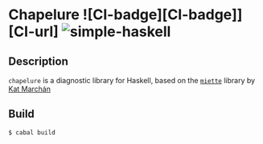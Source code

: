 # Chapelure ![CI-badge][CI-badge]][CI-url] ![simple-haskell][simple-haskell]

## Description

`chapelure` is a diagnostic library for Haskell, based on the [`miette`][miette] library by [Kat Marchán][kat's twitter]

## Build

```bash
$ cabal build 
```

[simple-haskell]: https://img.shields.io/badge/Simple-Haskell-purple?style=flat-square
[miette]: https://github.com/zkat/miette
[kat's twitter]: https://twitter.com/zkat__
